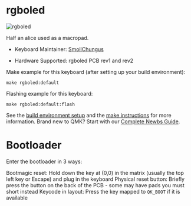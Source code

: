 # rgboled

![rgboled](https://i.imgur.com/nMmJCJMh.jpeg)

Half an alice used as a macropad.

* Keyboard Maintainer: [SmollChungus](https://github.com/smollchungus/)

* Hardware Supported: rgboled PCB rev1 and rev2

Make example for this keyboard (after setting up your build environment):

    make rgboled:default

Flashing example for this keyboard:

    make rgboled:default:flash

See the [build environment setup](https://docs.qmk.fm/#/getting_started_build_tools) and the [make instructions](https://docs.qmk.fm/#/getting_started_make_guide) for more information.
Brand new to QMK? Start with our [Complete Newbs Guide](https://docs.qmk.fm/#/newbs).

# Bootloader
Enter the bootloader in 3 ways:

Bootmagic reset: Hold down the key at (0,0) in the matrix (usually the top left key or Escape) and plug in the keyboard
Physical reset button: Briefly press the button on the back of the PCB - some may have pads you must short instead
Keycode in layout: Press the key mapped to `QK_BOOT` if it is available
